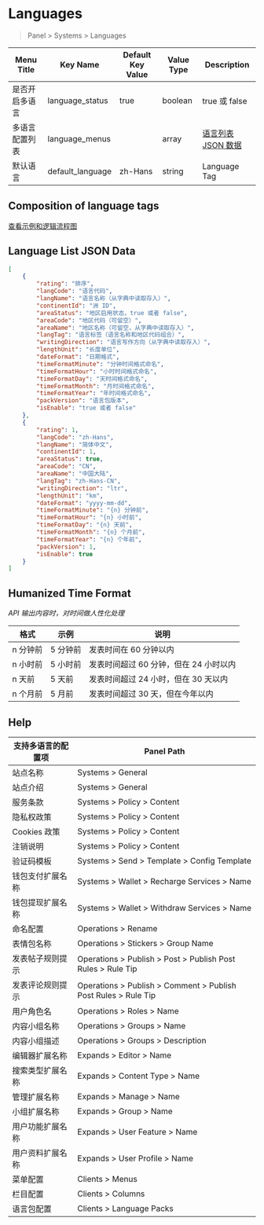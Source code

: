 # Languages

> Panel > Systems > Languages

| Menu Title | Key Name | Default Key Value | Value Type | Description |
| --- | --- | --- | --- | --- |
| 是否开启多语言 | language_status | true | boolean |  true 或 false |
| 多语言配置列表 | language_menus |  | array | [语言列表 JSON 数据](#语言列表-json-数据) |
| 默认语言 | default_language | zh-Hans | string | Language Tag |

## Composition of language tags

[查看示例和逻辑流程图](../../extensions/multilingual.md)

## Language List JSON Data

```json
[
    {
        "rating": "排序",
        "langCode": "语言代码",
        "langName": "语言名称（从字典中读取存入）",
        "continentId": "洲 ID",
        "areaStatus": "地区启用状态，true 或者 false",
        "areaCode": "地区代码（可留空）",
        "areaName": "地区名称（可留空，从字典中读取存入）",
        "langTag": "语言标签（语言名称和地区代码组合）",
        "writingDirection": "语言写作方向（从字典中读取存入）",
        "lengthUnit": "长度单位",
        "dateFormat": "日期格式",
        "timeFormatMinute": "分钟时间格式命名",
        "timeFormatHour": "小时时间格式命名",
        "timeFormatDay": "天时间格式命名",
        "timeFormatMonth": "月时间格式命名",
        "timeFormatYear": "年时间格式命名",
        "packVersion": "语言包版本",
        "isEnable": "true 或者 false"
    },
    {
        "rating": 1,
        "langCode": "zh-Hans",
        "langName": "简体中文",
        "continentId": 1,
        "areaStatus": true,
        "areaCode": "CN",
        "areaName": "中国大陆",
        "langTag": "zh-Hans-CN",
        "writingDirection": "ltr",
        "lengthUnit": "km",
        "dateFormat": "yyyy-mm-dd",
        "timeFormatMinute": "{n} 分钟前",
        "timeFormatHour": "{n} 小时前",
        "timeFormatDay": "{n} 天前",
        "timeFormatMonth": "{n} 个月前",
        "timeFormatYear": "{n} 个年前",
        "packVersion": 1,
        "isEnable": true
    }
]
```

## Humanized Time Format

*API 输出内容时，对时间做人性化处理*

| 格式 | 示例 | 说明 |
| --- | --- | --- |
| n 分钟前 | 5 分钟前 | 发表时间在 60 分钟以内 |
| n 小时前 | 5 小时前 | 发表时间超过 60 分钟，但在 24 小时以内 |
| n 天前 | 5 天前 | 发表时间超过 24 小时，但在 30 天以内 |
| n 个月前 | 5 月前 | 发表时间超过 30 天，但在今年以内 |

## Help

| 支持多语言的配置项 | Panel Path |
| --- | --- |
| 站点名称 | Systems > General |
| 站点介绍 | Systems > General |
| 服务条款 | Systems > Policy > Content |
| 隐私权政策 | Systems > Policy > Content |
| Cookies 政策 | Systems > Policy > Content |
| 注销说明 | Systems > Policy > Content |
| 验证码模板 | Systems > Send > Template > Config Template |
| 钱包支付扩展名称 | Systems > Wallet > Recharge Services > Name |
| 钱包提现扩展名称 | Systems > Wallet > Withdraw Services > Name |
| 命名配置 | Operations > Rename |
| 表情包名称 | Operations > Stickers > Group Name |
| 发表帖子规则提示 | Operations > Publish > Post > Publish Post Rules > Rule Tip |
| 发表评论规则提示 | Operations > Publish > Comment > Publish Post Rules > Rule Tip |
| 用户角色名 | Operations > Roles > Name |
| 内容小组名称 | Operations > Groups > Name |
| 内容小组描述 | Operations > Groups > Description |
| 编辑器扩展名称 | Expands > Editor > Name |
| 搜索类型扩展名称 | Expands > Content Type > Name |
| 管理扩展名称 | Expands > Manage > Name |
| 小组扩展名称 | Expands > Group > Name |
| 用户功能扩展名称 | Expands > User Feature > Name |
| 用户资料扩展名称 | Expands > User Profile > Name |
| 菜单配置 | Clients > Menus |
| 栏目配置 | Clients > Columns |
| 语言包配置 | Clients > Language Packs |